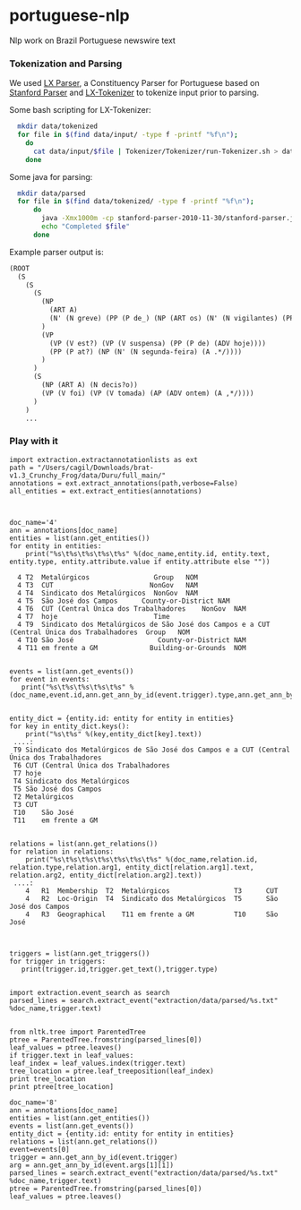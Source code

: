 # portuguese-nlp
Nlp work on Brazil Portuguese newswire text


### Tokenization and Parsing

We used [LX Parser](http://lxcenter.di.fc.ul.pt/tools/en/LXParserEN.html), a Constituency Parser for Portuguese based on [Stanford Parser](http://nlp.stanford.edu/software/lex-parser.shtml) and [LX-Tokenizer](http://lxcenter.di.fc.ul.pt/tools/en/LXTokenizerEN.html) to tokenize input prior to parsing.

Some bash scripting for LX-Tokenizer:

```bash
  mkdir data/tokenized
  for file in $(find data/input/ -type f -printf "%f\n");
    do
      cat data/input/$file | Tokenizer/Tokenizer/run-Tokenizer.sh > data/tokenized/$file ;
    done
```

Some java for parsing:

```bash
  mkdir data/parsed
  for file in $(find data/tokenized/ -type f -printf "%f\n");
      do
  	    java -Xmx1000m -cp stanford-parser-2010-11-30/stanford-parser.jar edu.stanford.nlp.parser.lexparser.LexicalizedParser -tokenized -sentences newline -outputFormat oneline -uwModel edu.stanford.nlp.parser.lexparser.BaseUnknownWordModel cintil.ser.gz data/tokenized/$file > data/parsed/$file 2>>data/log_parse.txt ;
  	    echo "Completed $file"
      done
```

Example parser output is:

```lisp
(ROOT
  (S
    (S
      (S
        (NP
          (ART A)
          (N' (N greve) (PP (P de_) (NP (ART os) (N' (N vigilantes) (PP (P de_) (NP (ART o) (N Rio)))))))
        )
        (VP
          (VP (V est?) (VP (V suspensa) (PP (P de) (ADV hoje))))
          (PP (P at?) (NP (N' (N segunda-feira) (A .*/))))
        )
      )
      (S
        (NP (ART A) (N decis?o))
        (VP (V foi) (VP (V tomada) (AP (ADV ontem) (A ,*/))))
      )
    )
    ...
```

### Play with it

    import extraction.extractannotationlists as ext
    path = "/Users/cagil/Downloads/brat-v1.3_Crunchy_Frog/data/Duru/full_main/"
    annotations = ext.extract_annotations(path,verbose=False)
    all_entities = ext.extract_entities(annotations)



    doc_name='4'
    ann = annotations[doc_name]
    entities = list(ann.get_entities())
    for entity in entities:
        print("%s\t%s\t%s\t%s\t%s" %(doc_name,entity.id, entity.text, entity.type, entity.attribute.value if entity.attribute else ""))
      
      4	T2	Metalúrgicos  	            Group	NOM
      4	T3	CUT	                       NonGov 	NAM
      4	T4	Sindicato dos Metalúrgicos	NonGov	NAM
      4	T5	São José dos Campos	     County-or-District	NAM
      4	T6	CUT (Central Única dos Trabalhadores	NonGov	NAM
      4	T7	hoje	                    Time
      4	T9	Sindicato dos Metalúrgicos de São José dos Campos e a CUT (Central Única dos Trabalhadores	Group	NOM
      4	T10	São José	                 County-or-District	NAM
      4	T11	em frente a GM	           Building-or-Grounds	NOM


    events = list(ann.get_events())
    for event in events:
       print("%s\t%s\t%s\t%s\t%s" %(doc_name,event.id,ann.get_ann_by_id(event.trigger).type,ann.get_ann_by_id(event.trigger).text,event))


    entity_dict = {entity.id: entity for entity in entities}
    for key in entity_dict.keys():
        print("%s\t%s" %(key,entity_dict[key].text))
     ....:
     T9	Sindicato dos Metalúrgicos de São José dos Campos e a CUT (Central Única dos Trabalhadores
     T6	CUT (Central Única dos Trabalhadores
     T7	hoje
     T4	Sindicato dos Metalúrgicos
     T5	São José dos Campos
     T2	Metalúrgicos
     T3	CUT
     T10	São José
     T11	em frente a GM


    relations = list(ann.get_relations())
    for relation in relations:
        print("%s\t%s\t%s\t%s\t%s\t%s\t%s" %(doc_name,relation.id, relation.type,relation.arg1, entity_dict[relation.arg1].text, relation.arg2, entity_dict[relation.arg2].text))
     ....: 
        4	R1	Membership	T2	Metalúrgicos			    T3		CUT
        4	R2	Loc-Origin	T4	Sindicato dos Metalúrgicos	T5		São José dos Campos
        4	R3	Geographical	T11	em frente a GM			T10		São José



    triggers = list(ann.get_triggers())
    for trigger in triggers:
       print(trigger.id,trigger.get_text(),trigger.type)


    import extraction.event_search as search
    parsed_lines = search.extract_event("extraction/data/parsed/%s.txt" %doc_name,trigger.text)
  

    from nltk.tree import ParentedTree
    ptree = ParentedTree.fromstring(parsed_lines[0])
    leaf_values = ptree.leaves()
    if trigger.text in leaf_values:
    leaf_index = leaf_values.index(trigger.text)
    tree_location = ptree.leaf_treeposition(leaf_index)
    print tree_location
    print ptree[tree_location]

    doc_name='8'
    ann = annotations[doc_name]
    entities = list(ann.get_entities())
    events = list(ann.get_events())
    entity_dict = {entity.id: entity for entity in entities}
    relations = list(ann.get_relations())
    event=events[0]
    trigger = ann.get_ann_by_id(event.trigger)
    arg = ann.get_ann_by_id(event.args[1][1])
    parsed_lines = search.extract_event("extraction/data/parsed/%s.txt" %doc_name,trigger.text)
    ptree = ParentedTree.fromstring(parsed_lines[0])
    leaf_values = ptree.leaves()
    

